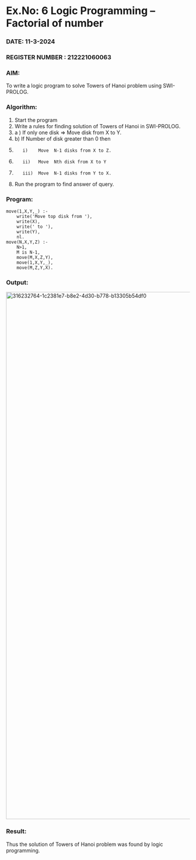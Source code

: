 # Ex.No: 6   Logic Programming – Factorial of number   
### DATE: 11-3-2024                                                                           
### REGISTER NUMBER : 212221060063
### AIM: 
To  write  a logic program  to solve Towers of Hanoi problem  using SWI-PROLOG. 
### Algorithm:
1. Start the program
2.  Write a rules for finding solution of Towers of Hanoi in SWI-PROLOG.
3.  a )	If only one disk  => Move disk from X to Y.
4.  b)	If Number of disk greater than 0 then
5.        i)	Move  N-1 disks from X to Z.
6.        ii)	Move  Nth disk from X to Y
7.        iii)	Move  N-1 disks from Y to X.
8. Run the program  to find answer of  query.

### Program:
```
move(1,X,Y,_) :-  
    write('Move top disk from '), 
    write(X), 
    write(' to '), 
    write(Y), 
    nl. 
move(N,X,Y,Z) :- 
    N>1, 
    M is N-1, 
    move(M,X,Z,Y), 
    move(1,X,Y,_), 
    move(M,Z,Y,X).
```


### Output:

<img width="1440" alt="316232764-1c2381e7-b8e2-4d30-b778-b13305b54df0" src="https://github.com/gokulvenkatesan31/AI_Lab_2023-24/assets/123715763/ed235045-88ee-482e-a761-f7af99e8e552">


### Result:
Thus the solution of Towers of Hanoi problem was found by logic programming.
